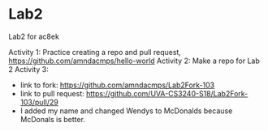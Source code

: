 # Lab2
Lab2 for ac8ek

Activity 1: Practice creating a repo and pull request, https://github.com/amndacmps/hello-world
Activity 2: Make a repo for Lab 2
Activity 3:
  - link to fork: https://github.com/amndacmps/Lab2Fork-103
  - link to pull request: https://github.com/UVA-CS3240-S18/Lab2Fork-103/pull/29
  - I added my name and changed Wendys to McDonalds because McDonals is better.
